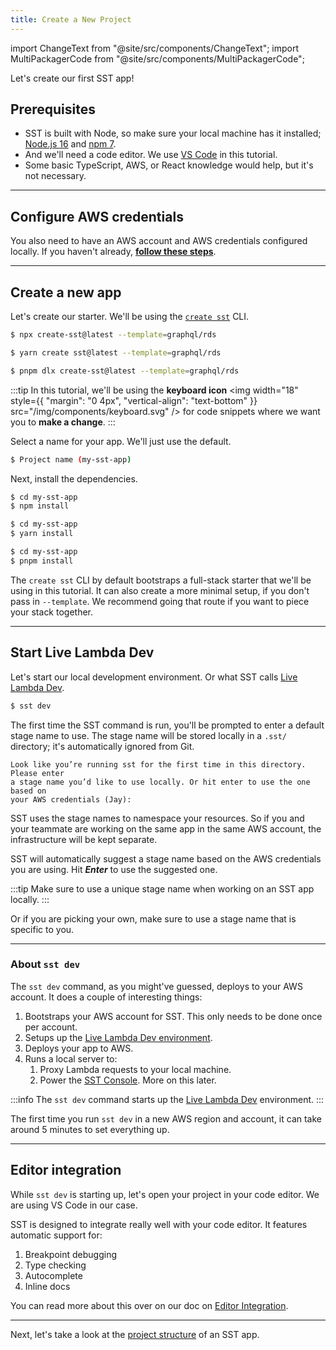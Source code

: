 ```yaml
---
title: Create a New Project
---
```


import ChangeText from "@site/src/components/ChangeText";
import MultiPackagerCode from "@site/src/components/MultiPackagerCode";

Let's create our first SST app!

## Prerequisites

- SST is built with Node, so make sure your local machine has it installed; [Node.js 16](https://nodejs.org/) and [npm 7](https://www.npmjs.com/).
- And we'll need a code editor. We use [VS Code](https://code.visualstudio.com/) in this tutorial.
- Some basic TypeScript, AWS, or React knowledge would help, but it's not necessary.

---

## Configure AWS credentials

You also need to have an AWS account and AWS credentials configured locally. If you haven't already, [**follow these steps**](../advanced/iam-credentials.md#loading-from-a-file).

---

## Create a new app

<ChangeText>

Let's create our starter. We'll be using the [`create sst`](../packages/create-sst.md) CLI.

</ChangeText>
<MultiPackagerCode>
<TabItem value="npm">

```bash
$ npx create-sst@latest --template=graphql/rds
```

</TabItem>
<TabItem value="yarn">

```bash
$ yarn create sst@latest --template=graphql/rds
```

</TabItem>
<TabItem value="pnpm">

```bash
$ pnpm dlx create-sst@latest --template=graphql/rds
```

</TabItem>
</MultiPackagerCode>

:::tip
In this tutorial, we'll be using the **keyboard icon** <img width="18" style={{ "margin": "0 4px", "vertical-align": "text-bottom" }} src="/img/components/keyboard.svg" /> for code snippets where we want you to **make a change**.
:::

Select a name for your app. We'll just use the default.

```bash
$ Project name (my-sst-app)
```

<ChangeText>

Next, install the dependencies.

</ChangeText>

<MultiPackagerCode>
<TabItem value="npm">

```bash
$ cd my-sst-app
$ npm install
```

</TabItem>
<TabItem value="yarn">

```bash
$ cd my-sst-app
$ yarn install
```

</TabItem>
<TabItem value="pnpm">

```bash
$ cd my-sst-app
$ pnpm install
```

</TabItem>
</MultiPackagerCode>

The `create sst` CLI by default bootstraps a full-stack starter that we'll be using in this tutorial. It can also create a more minimal setup, if you don't pass in `--template`. We recommend going that route if you want to piece your stack together.

---

## Start Live Lambda Dev

<ChangeText>

Let's start our local development environment. Or what SST calls [Live Lambda Dev](../live-lambda-development.md).

</ChangeText>

```bash
$ sst dev
```

The first time the SST command is run, you'll be prompted to enter a default stage name to use. The stage name will be stored locally in a `.sst/` directory; it's automatically ignored from Git.

```
Look like you’re running sst for the first time in this directory. Please enter
a stage name you’d like to use locally. Or hit enter to use the one based on
your AWS credentials (Jay):
```

SST uses the stage names to namespace your resources. So if you and your teammate are working on the same app in the same AWS account, the infrastructure will be kept separate.

SST will automatically suggest a stage name based on the AWS credentials you are using. Hit **_Enter_** to use the suggested one.

:::tip
Make sure to use a unique stage name when working on an SST app locally.
:::

Or if you are picking your own, make sure to use a stage name that is specific to you.

---

### About `sst dev`

The `sst dev` command, as you might've guessed, deploys to your AWS account. It does a couple of interesting things:

1. Bootstraps your AWS account for SST. This only needs to be done once per account.
1. Setups up the [Live Lambda Dev environment](../live-lambda-development.md).
1. Deploys your app to AWS.
1. Runs a local server to:
   1. Proxy Lambda requests to your local machine.
   2. Power the [SST Console](../console.md). More on this later.

:::info
The `sst dev` command starts up the [Live Lambda Dev](../live-lambda-development.md) environment.
:::

The first time you run `sst dev` in a new AWS region and account, it can take around 5 minutes to set everything up.

---

## Editor integration

While `sst dev` is starting up, let's open your project in your code editor. We are using VS Code in our case.

SST is designed to integrate really well with your code editor. It features automatic support for:

1. Breakpoint debugging
2. Type checking
3. Autocomplete
4. Inline docs

You can read more about this over on our doc on [Editor Integration](../editor-integration.md).

---

Next, let's take a look at the [project structure](project-structure.md) of an SST app.
